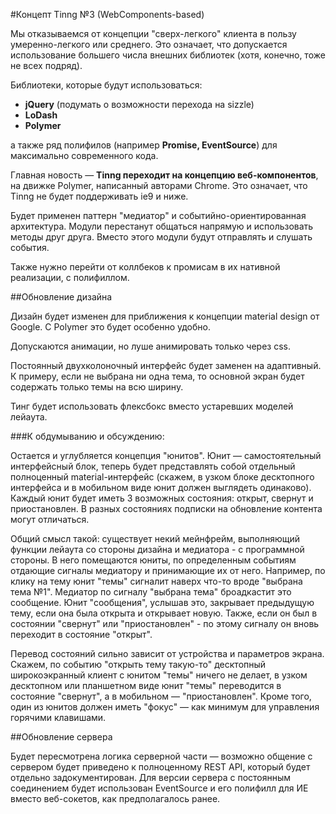 #Концепт Tinng №3 (WebComponents-based)

Мы отказываемся от концепции "сверх-легкого" клиента в пользу умеренно-легкого или среднего. Это означает, что 
допускается использование большего числа внешних библиотек (хотя, конечно, тоже не всех подряд).
 
Библиотеки, которые будут использоваться:

+ **jQuery** (подумать о возможности перехода на sizzle)
+ **LoDash**
+ **Polymer**

а также ряд полифилов (например **Promise, EventSource**) для максимально современного кода.
 
Главная новость — **Tinng переходит на концепцию веб-компонентов**, на движке Polymer, написанный авторами Chrome. Это 
означает, что Tinng не будет поддерживать ie9 и ниже.
 
Будет применен паттерн "медиатор" и событийно-ориентированная архитектура. Модули перестанут общаться напрямую и 
использовать методы друг друга. Вместо этого модули будут отправлять и слушать события.
 
Также нужно перейти от коллбеков к промисам в их нативной реализации, с полифиллом.
 
##Обновление дизайна
 
Дизайн будет изменен для приближения к концепции material design от Google. С Polymer это будет особенно удобно.
 
Допускаются анимации, но луше анимировать только через css.
 
Постоянный двухколоночный интерфейс будет заменен на адаптивный. К примеру, если не выбрана ни одна тема, то основной 
экран будет содержать только темы на всю ширину.
 
Тинг будет использовать флексбокс вместо устаревших моделей лейаута.

###К обдумыванию и обсуждению:
   
Остается и углубляется концепция "юнитов". Юнит — самостоятельный интерфейсный блок, теперь будет представлять собой 
отдельный полноценный material-интерфейс (скажем, в узком блоке десктопного интерфейса и в мобильном виде юнит должен 
выглядеть одинаково). Каждый юнит будет иметь 3 возможных состояния: открыт, свернут и приостановлен. В разных 
состояниях подписки на обновление контента могут отличаться.

Общий смысл такой: существует некий мейнфрейм, выполняющий функции лейаута со стороны дизайна и медиатора - с 
программной стороны. В него помещаются юниты, по определенным событиям отдающие сигналы медиатору и принимающие их от 
него. Например, по клику на тему юнит "темы" сигналит наверх что-то вроде "выбрана тема №1". Медиатор по сигналу 
"выбрана тема" броадкастит это сообщение. Юнит "сообщения", услышав это, закрывает предыдущую тему, если она была 
открыта и открывает новую. Также, если он был в состоянии "свернут" или "приостановлен" - по этому сигналу он вновь 
переходит в состояние "открыт".    
   
Перевод состояний сильно зависит от устройства и параметров экрана.
Скажем, по событию "открыть тему такую-то" десктопный широкоэкранный клиент с юнитом "темы" ничего не делает, в узком 
десктопном или планшетном виде юнит "темы" переводится в состояние "свернут", а в мобильном — "приостановлен". 
Кроме того, один из юнитов должен иметь "фокус" — как минимум для управления горячими клавишами.

##Обновление сервера

Будет пересмотрена логика серверной части — возможно общение с сервером будет приведено к полноценному REST API, 
который будет отдельно задокументирован. Для версии сервера с постоянным соединением будет использован EventSource и 
его полифилл для ИЕ вместо веб-сокетов, как предполагалось ранее.


